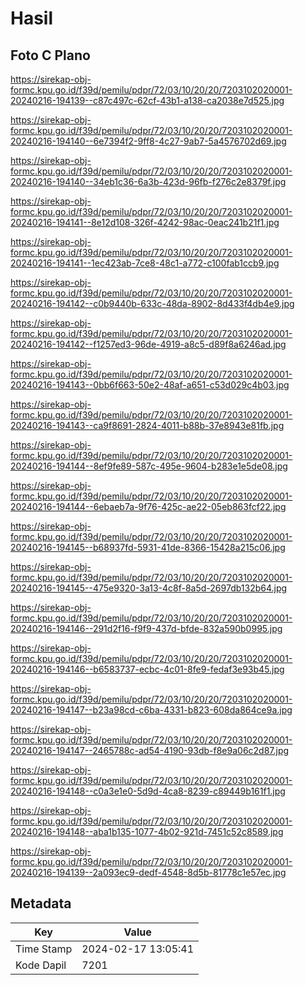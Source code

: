 # Hasil

## Foto C Plano

https://sirekap-obj-formc.kpu.go.id/f39d/pemilu/pdpr/72/03/10/20/20/7203102020001-20240216-194139--c87c497c-62cf-43b1-a138-ca2038e7d525.jpg

https://sirekap-obj-formc.kpu.go.id/f39d/pemilu/pdpr/72/03/10/20/20/7203102020001-20240216-194140--6e7394f2-9ff8-4c27-9ab7-5a4576702d69.jpg

https://sirekap-obj-formc.kpu.go.id/f39d/pemilu/pdpr/72/03/10/20/20/7203102020001-20240216-194140--34eb1c36-6a3b-423d-96fb-f276c2e8379f.jpg

https://sirekap-obj-formc.kpu.go.id/f39d/pemilu/pdpr/72/03/10/20/20/7203102020001-20240216-194141--8e12d108-326f-4242-98ac-0eac241b21f1.jpg

https://sirekap-obj-formc.kpu.go.id/f39d/pemilu/pdpr/72/03/10/20/20/7203102020001-20240216-194141--1ec423ab-7ce8-48c1-a772-c100fab1ccb9.jpg

https://sirekap-obj-formc.kpu.go.id/f39d/pemilu/pdpr/72/03/10/20/20/7203102020001-20240216-194142--c0b9440b-633c-48da-8902-8d433f4db4e9.jpg

https://sirekap-obj-formc.kpu.go.id/f39d/pemilu/pdpr/72/03/10/20/20/7203102020001-20240216-194142--f1257ed3-96de-4919-a8c5-d89f8a6246ad.jpg

https://sirekap-obj-formc.kpu.go.id/f39d/pemilu/pdpr/72/03/10/20/20/7203102020001-20240216-194143--0bb6f663-50e2-48af-a651-c53d029c4b03.jpg

https://sirekap-obj-formc.kpu.go.id/f39d/pemilu/pdpr/72/03/10/20/20/7203102020001-20240216-194143--ca9f8691-2824-4011-b88b-37e8943e81fb.jpg

https://sirekap-obj-formc.kpu.go.id/f39d/pemilu/pdpr/72/03/10/20/20/7203102020001-20240216-194144--8ef9fe89-587c-495e-9604-b283e1e5de08.jpg

https://sirekap-obj-formc.kpu.go.id/f39d/pemilu/pdpr/72/03/10/20/20/7203102020001-20240216-194144--6ebaeb7a-9f76-425c-ae22-05eb863fcf22.jpg

https://sirekap-obj-formc.kpu.go.id/f39d/pemilu/pdpr/72/03/10/20/20/7203102020001-20240216-194145--b68937fd-5931-41de-8366-15428a215c06.jpg

https://sirekap-obj-formc.kpu.go.id/f39d/pemilu/pdpr/72/03/10/20/20/7203102020001-20240216-194145--475e9320-3a13-4c8f-8a5d-2697db132b64.jpg

https://sirekap-obj-formc.kpu.go.id/f39d/pemilu/pdpr/72/03/10/20/20/7203102020001-20240216-194146--291d2f16-f9f9-437d-bfde-832a590b0995.jpg

https://sirekap-obj-formc.kpu.go.id/f39d/pemilu/pdpr/72/03/10/20/20/7203102020001-20240216-194146--b6583737-ecbc-4c01-8fe9-fedaf3e93b45.jpg

https://sirekap-obj-formc.kpu.go.id/f39d/pemilu/pdpr/72/03/10/20/20/7203102020001-20240216-194147--b23a98cd-c6ba-4331-b823-608da864ce9a.jpg

https://sirekap-obj-formc.kpu.go.id/f39d/pemilu/pdpr/72/03/10/20/20/7203102020001-20240216-194147--2465788c-ad54-4190-93db-f8e9a06c2d87.jpg

https://sirekap-obj-formc.kpu.go.id/f39d/pemilu/pdpr/72/03/10/20/20/7203102020001-20240216-194148--c0a3e1e0-5d9d-4ca8-8239-c89449b161f1.jpg

https://sirekap-obj-formc.kpu.go.id/f39d/pemilu/pdpr/72/03/10/20/20/7203102020001-20240216-194148--aba1b135-1077-4b02-921d-7451c52c8589.jpg

https://sirekap-obj-formc.kpu.go.id/f39d/pemilu/pdpr/72/03/10/20/20/7203102020001-20240216-194139--2a093ec9-dedf-4548-8d5b-81778c1e57ec.jpg


## Metadata

| Key        | Value               |
| ---------- | ------------------- |
| Time Stamp | 2024-02-17 13:05:41 |
| Kode Dapil | 7201                |



